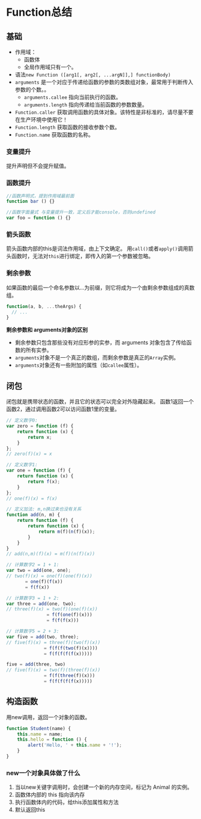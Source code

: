 # Function总结

## 基础

* 作用域：
  * 函数体
  * 全局作用域只有一个。
* 语法`new Function ([arg1[, arg2[, ...argN]],] functionBody)`
* `arguments` 是一个对应于传递给函数的参数的类数组对象，最常用于判断传入参数的个数。。
  * `arguments.callee` 指向当前执行的函数。
  * `arguments.length` 指向传递给当前函数的参数数量。
* `Function.caller` 获取调用函数的具体对象。该特性是非标准的，请尽量不要在生产环境中使用它！
* `Function.length` 获取函数的接收参数个数。
* `Function.name` 获取函数的名称。

### 变量提升

提升声明但不会提升赋值。

### 函数提升

```javascript
//函数声明式，提到作用域最前面
function bar () {}

//函数字面量式 与变量提升一致，定义后才能console，否则undefined
var foo = function () {}
```

### 箭头函数

箭头函数内部的this是词法作用域，由上下文确定。 用`call()`或者`apply()`调用箭头函数时，无法对`this`进行绑定，即传入的第一个参数被忽略。

### 剩余参数

如果函数的最后一个命名参数以...为前缀，则它将成为一个由剩余参数组成的真数组。

```javascript
function(a, b, ...theArgs) {
  // ...
}
```

**剩余参数和 arguments对象的区别**

* 剩余参数只包含那些没有对应形参的实参，而 arguments 对象包含了传给函数的所有实参。
* `arguments`对象不是一个真正的数组，而剩余参数是真正的`Array`实例。
* `arguments`对象还有一些附加的属性（如`callee`属性）。

## 闭包

闭包就是携带状态的函数，并且它的状态可以完全对外隐藏起来。 函数1返回一个函数2，通过调用函数2可以访问函数1里的变量。

```javascript
// 定义数字0:
var zero = function (f) {
    return function (x) {
        return x;
    }
};
// zero(f)(x) = x

// 定义数字1:
var one = function (f) {
    return function (x) {
        return f(x);
    }
};
// one(f)(x) = f(x)

// 定义加法: m,n换过来也没有关系
function add(n, m) {
    return function (f) {
        return function (x) {
            return m(f)(n(f)(x));
        }
    }
}
// add(n,m)(f)(x) = m(f)(n(f)(x))

// 计算数字2 = 1 + 1:
var two = add(one, one);
// two(f)(x) = one(f)(one(f)(x))
       = one(f)(f(x))
       = f(f(x))

// 计算数字3 = 1 + 2:
var three = add(one, two);
// three(f)(x) = two(f)(one(f)(x))
               = f(f(one(f)(x)))
               = f(f(f(x)))

// 计算数字5 = 2 + 3:
var five = add(two, three);
// five(f)(x) = three(f)(two(f)(x))
              = f(f(f(two(f)(x))))
              = f(f(f(f(f(x)))))

five = add(three, two)
// five(f)(x) = two(f)(three(f)(x))
              = f(f(three(f)(x)))
              = f(f(f(f(f(x)))))
```

## 构造函数

用new调用，返回一个对象的函数。

```javascript
function Student(name) {
    this.name = name;
    this.hello = function () {
        alert('Hello, ' + this.name + '!');
    }
}
```

### new一个对象具体做了什么

1. 当以new关键字调用时，会创建一个新的内存空间，标记为 Animal 的实例。
2. 函数体内部的 this 指向该内存
3. 执行函数体内的代码，给this添加属性和方法
4. 默认返回this

